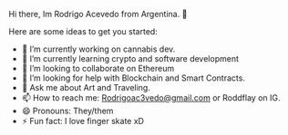 Hi there, Im Rodrigo Acevedo from Argentina. 👋

Here are some ideas to get you started:

- 🔭 I’m currently working on cannabis dev.
- 🌱 I’m currently learning crypto and software development
- 👯 I’m looking to collaborate on Ethereum
- 🤔 I’m looking for help with Blockchain and Smart Contracts.
- 💬 Ask me about Art and Traveling.
- 📫 How to reach me: Rodrigoac3vedo@gmail.com or Roddflay on IG.
- 😄 Pronouns: They/them
- ⚡ Fun fact: I love finger skate xD

